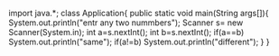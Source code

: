 import java.*;
class Application{
public static void main(String args[]){
System.out.println("entr any two nummbers");
Scanner s= new Scanner(System.in);
int a=s.nextInt();
int b=s.nextInt();
if(a==b)
System.out.println("same");
if(a!=b)
System.out.println("different");
}
}
